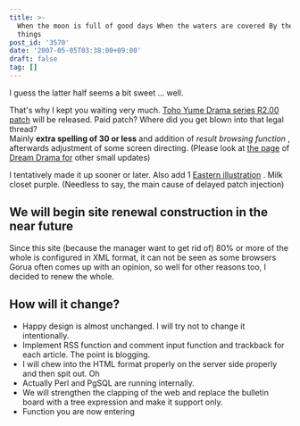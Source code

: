 ```yaml
---
title: >-
  When the moon is full of good days When the waters are covered By the wondrous
  things
post_id: '3570'
date: '2007-05-05T03:38:00+09:00'
draft: false
tag: []
---
```


I guess the latter half seems a bit sweet ... well.

That's why I kept you waiting very much. [Toho Yume Drama series R2.00 patch](/!/thC/) will be released. Paid patch? Where did you get blown into that legal thread?  
Mainly **extra spelling of 30 or less** and addition of _result browsing function_ , afterwards adjustment of some screen directing. (Please look at [the page](/!/thC/) of [Dream Drama for](/!/thC/) other small updates)

I tentatively made it up sooner or later. Also add 1 [Eastern illustration](/3571) . Milk closet purple. (Needless to say, the main cause of delayed patch injection)

## We will begin site renewal construction in the near future

Since this site (because the manager want to get rid of) 80% or more of the whole is configured in XML format, it can not be seen as some browsers Gorua often comes up with an opinion, so well for other reasons too, I decided to renew the whole.

## How will it change?

*   Happy design is almost unchanged. I will try not to change it intentionally.
*   Implement RSS function and comment input function and trackback for each article. The point is blogging.
*   I will chew into the HTML format properly on the server side properly and then spit out. Oh
*   Actually Perl and PgSQL are running internally.
*   We will strengthen the clapping of the web and replace the bulletin board with a tree expression and make it support only.
*   Function you are now entering
